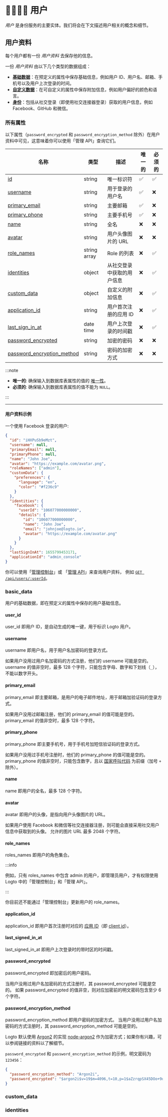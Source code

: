 # 👨‍👩‍👧‍👦 用户

_用户_ 是身份服务的主要实体。我们将会在下文描述用户相关的概念和细节。

## 用户资料

每个用户都有一份 _用户资料_ 去保存他的信息。

一份 _用户资料_ 由以下几个类型的数据组成：

- [**基础数据**](#basic_data)：在预定义的属性中保存基础信息，例如用户 ID、用户名、邮箱、手机号以及用户上次登录的时间。
- [**自定义数据**](#custom_data)：在可自定义的属性中保存附加信息，例如用户偏好的颜色和语言。
- [**身份**](#identities)：包括从社交登录（即使用社交连接器登录）获取的用户信息，例如 Facebook、GitHub 和微信。

### 所有属性

以下属性（`password_encrypted` 和 `password_encryption_method` 除外）在用户资料中可见，这意味着你可以使用「管理 API」查询它们。

| 名称                                                      | 类型         | 描述                       | 唯一的 | 必须的 |
| --------------------------------------------------------- | ------------ | -------------------------- | ------ | ------ |
| [id](#user_id)                                            | string       | 唯一标识符                 | ✅     | ✅     |
| [username](#username)                                     | string       | 用于登录的用户名           | ✅     | ❌     |
| [primary_email](#primary_email)                           | string       | 主要邮箱                   | ✅     | ❌     |
| [primary_phone](#primary_phone)                           | string       | 主要手机号                 | ✅     | ❌     |
| [name](#name)                                             | string       | 全名                       | ❌     | ❌     |
| [avatar](#avatar)                                         | string       | 用户头像图片的 URL         | ❌     | ❌     |
| [role_names](#role_names)                                 | string array | Role 的列表                | ❌     | ✅     |
| [identities](#identities)                                 | object       | 从社交登录中获取的用户信息 | ❌     | ✅     |
| [custom_data](#custom_data)                               | object       | 自定义的附加信息           | ❌     | ✅     |
| [application_id](#application_id)                         | string       | 用户首次注册的应用 ID      | ❌     | ✅     |
| [last_sign_in_at](#last_signed_in_at)                     | date time    | 用户上次登录的时间戳       | ❌     | ✅     |
| [password_encrypted](#password_encrypted)                 | string       | 加密的密码                 | ❌     | ❌     |
| [password_encryption_method](#password_encryption_method) | string       | 密码的加密方式             | ❌     | ❌     |

:::note

- **唯一的**: 确保输入到数据库表属性的值的 [唯一性](https://www.postgresql.org/docs/current/ddl-constraints.html#DDL-CONSTRAINTS-UNIQUE-CONSTRAINTS)。
- **必须的**: 确保输入到数据库表属性的值不能为 `NULL`。

:::

---

#### 用户资料示例

一个使用 Facebook 登录的用户:

```json
{
  "id": "iHXPuSb9eMzt",
  "username": null,
  "primaryEmail": null,
  "primaryPhone": null,
  "name": "John Joe",
  "avatar": "https://example.com/avatar.png",
  "roleNames": ["admin"],
  "customData": {
    "preferences": {
      "language": "en",
      "color": "#f236c9"
    }
  },
  "identities": {
    "facebook": {
      "userId": "106077000000000",
      "details": {
        "id": "106077000000000",
        "name": "John Joe",
        "email": "johnjoe@logto.io",
        "avatar": "https://example.com/avatar.png"
      }
    }
  },
  "lastSignInAt": 1655799453171,
  "applicationId": "admin_console"
}
```

你可以使用「[管理控制台](../../../docs/recipes/manage-users/using-admin-console#查看和更新用户资料)」或
「[管理 API](../../../docs/recipes/manage-users/using-management-api)」来查询用户资料，
例如 <a href="/api/#tag/Users/paths/~1api~1users~1:userId/get" target="_blank">`GET /api/users/:userId`</a>。

### basic_data

用户的基础数据，即在预定义的属性中保存的用户基础信息。

#### user_id

user_id 即用户 ID，是自动生成的唯一键，用于标识 Logto 用户。

#### username

username 即用户名，用于用户名加密码的登录方式。

如果用户没用过用户名加密码的方式注册，他们的 username 可能是空的。
username 的值非空时，最多 128 个字符，只能包含字母、数字和下划线（`_`），不能以数字开头。

#### primary_email

primary_email 即主要邮箱，是用户的电子邮件地址，用于邮箱加验证码的登录方式。

如果用户没用过邮箱注册，他们的 primary_email 的值可能是空的。
primary_email 的值非空时，最多 128 个字符。

#### primary_phone

primary_phone 即主要手机号，用于手机号加短信验证码的登录方式。

如果用户没用过手机号注册时，他们的 primary_phone 的值可能是空的。
primary_phone 的值非空时，只能包含数字，且以 [国家呼叫代码](https://en.wikipedia.org/wiki/List_of_country_calling_codes) 为前缀（加号 `+` 除外）。

#### name

name 即用户的全名，最多 128 个字符。

#### avatar

avatar 即用户的头像，是指向用户头像图片的 URL。

如果用户使用 Facebook 和微信等社交连接器注册，则可能会直接采用社交用户信息中获取到的头像。
允许的图片 URL 最多 2048 个字符。

#### role_names

roles_names 即用户的角色集合。

:::info

例如，只有 roles_names 中包含 admin 的用户，即管理员用户，才有权限使用 Logto 中的「管理控制台」和「管理 API」。

:::

你目前还不能通过「管理控制台」更新用户的 role_names。

#### application_id

application_id 即用户首次注册时对应的 [应用 ID](../applications/#应用-id)（即 [client id](https://www.oauth.com/oauth2-servers/client-registration/client-id-secret/)）。

#### last_signed_in_at

last_signed_in_at 即用户上次登录时的带时区的时间戳。

#### password_encrypted

password_encrypted 即加密后的用户密码。

当用户没用过用户名加密码的方式注册时，其 password_encrypted 可能是空的。
如果 password_encrypted 的值非空，则对应加密前的明文密码包含至少 6 个字符。

#### password_encryption_method

password_encryption_method 即用户密码的加密方式。
当用户没用过用户名加密码的方式注册时，其 password_encryption_method 可能是空的。

Logto 默认使用 [Argon2](https://en.wikipedia.org/wiki/Argon2) 的实现 [node-argon2](https://github.com/ranisalt/node-argon2) 作为加密方式；如果你有兴趣，可以参阅链接的资料以了解细节。

`password_encrypted` 和 `password_encryption_method` 的示例，明文密码为 `123456`：

```json
{
  "password_encryption_method": "Argon2i",
  "password_encrypted": "$argon2i$v=19$m=4096,t=10,p=1$aZzrqpSX45DOo+9uEW6XVw$O4MdirF0mtuWWWz68eyNAt2u1FzzV3m3g00oIxmEr0U"
}
```

### custom_data

### identities
